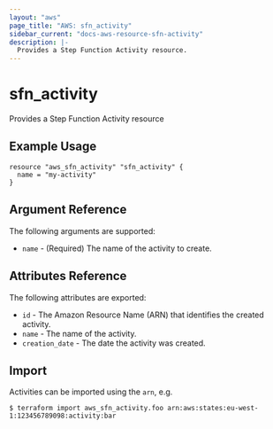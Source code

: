 ```yaml
---
layout: "aws"
page_title: "AWS: sfn_activity"
sidebar_current: "docs-aws-resource-sfn-activity"
description: |-
  Provides a Step Function Activity resource.
---
```


# sfn\_activity

Provides a Step Function Activity resource

## Example Usage

```hcl
resource "aws_sfn_activity" "sfn_activity" {
  name = "my-activity"
}
```

## Argument Reference

The following arguments are supported:

* `name` - (Required) The name of the activity to create.

## Attributes Reference

The following attributes are exported:

* `id` - The Amazon Resource Name (ARN) that identifies the created activity.
* `name` - The name of the activity.
* `creation_date` - The date the activity was created.

## Import

Activities can be imported using the `arn`, e.g.

```
$ terraform import aws_sfn_activity.foo arn:aws:states:eu-west-1:123456789098:activity:bar
```
